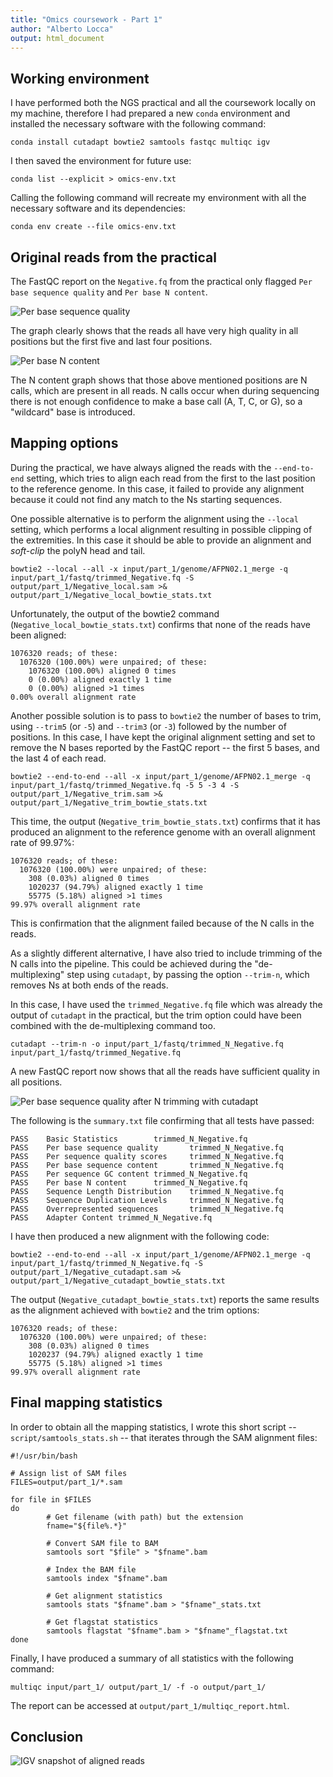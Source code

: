 ```yaml
---
title: "Omics coursework - Part 1"
author: "Alberto Locca"
output: html_document
---
```


## Working environment
I have performed both the NGS practical and all the coursework locally on my machine, therefore I had prepared a new `conda` environment and installed the necessary software with the following command:
```
conda install cutadapt bowtie2 samtools fastqc multiqc igv
```

I then saved the environment for future use:
```
conda list --explicit > omics-env.txt
```

Calling the following command will recreate my environment with all the necessary software and its dependencies:
```
conda env create --file omics-env.txt
```
   

## Original reads from the practical
The FastQC report on the `Negative.fq` from the practical only flagged `Per base sequence quality` and `Per base N content`.

![Per base sequence quality](../input/part_1/fastq/trimmed_Negative_fastqc/Images/per_base_quality.png)

The graph clearly shows that the reads all have very high quality in all positions but the first five and last four positions.

![Per base N content](../input/part_1/fastq/trimmed_Negative_fastqc/Images/per_base_n_content.png)

The N content graph shows that those above mentioned positions are N calls, which are present in all reads. N calls occur when during sequencing there is not enough confidence to make a base call (A, T, C, or G), so a "wildcard" base is introduced.

## Mapping options
During the practical, we have always aligned the reads with the `--end-to-end` setting, which tries to align each read from the first to the last position to the reference genome. In this case, it failed to provide any alignment because it could not find any match to the Ns starting sequences.

One possible alternative is to perform the alignment using the `--local` setting, which performs a local alignment resulting in possible clipping of the extremities. In this case it should be able to provide an alignment and *soft-clip* the polyN head and tail.

```
bowtie2 --local --all -x input/part_1/genome/AFPN02.1_merge -q input/part_1/fastq/trimmed_Negative.fq -S output/part_1/Negative_local.sam >& output/part_1/Negative_local_bowtie_stats.txt
```

Unfortunately, the output of the bowtie2 command (`Negative_local_bowtie_stats.txt`) confirms that none of the reads have been aligned:
```
1076320 reads; of these:
  1076320 (100.00%) were unpaired; of these:
    1076320 (100.00%) aligned 0 times
    0 (0.00%) aligned exactly 1 time
    0 (0.00%) aligned >1 times
0.00% overall alignment rate
```

Another possible solution is to pass to `bowtie2` the number of bases to trim, using `--trim5` (or `-5`) and `--trim3` (or `-3`) followed by the number of positions. In this case, I have kept the original alignment setting and set to remove the N bases reported by the FastQC report -- the first 5 bases, and the last 4 of each read. 

```
bowtie2 --end-to-end --all -x input/part_1/genome/AFPN02.1_merge -q input/part_1/fastq/trimmed_Negative.fq -5 5 -3 4 -S output/part_1/Negative_trim.sam >& output/part_1/Negative_trim_bowtie_stats.txt
```

This time, the output (`Negative_trim_bowtie_stats.txt`) confirms that it has produced an alignment to the reference genome with an overall alignment rate of 99.97%:
```
1076320 reads; of these:
  1076320 (100.00%) were unpaired; of these:
    308 (0.03%) aligned 0 times
    1020237 (94.79%) aligned exactly 1 time
    55775 (5.18%) aligned >1 times
99.97% overall alignment rate
```

This is confirmation that the alignment failed because of the N calls in the reads.

As a slightly different alternative, I have also tried to include trimming of the N calls into the pipeline. This could be achieved during the "de-multiplexing" step using `cutadapt`, by passing the option `--trim-n`, which removes Ns at both ends of the reads.

In this case, I have used the `trimmed_Negative.fq` file which was already the output of `cutadapt` in the practical, but the trim option could have been combined with the de-multiplexing command too.
```
cutadapt --trim-n -o input/part_1/fastq/trimmed_N_Negative.fq input/part_1/fastq/trimmed_Negative.fq
```

A new FastQC report now shows that all the reads have sufficient quality in all positions. 

![Per base sequence quality after N trimming with `cutadapt`](../input/part_1/fastq/trimmed_N_Negative_fastqc/Images/per_base_quality.png)

The following is the `summary.txt` file confirming that all tests have passed:
```
PASS    Basic Statistics        trimmed_N_Negative.fq
PASS    Per base sequence quality       trimmed_N_Negative.fq
PASS    Per sequence quality scores     trimmed_N_Negative.fq
PASS    Per base sequence content       trimmed_N_Negative.fq
PASS    Per sequence GC content trimmed_N_Negative.fq
PASS    Per base N content      trimmed_N_Negative.fq
PASS    Sequence Length Distribution    trimmed_N_Negative.fq
PASS    Sequence Duplication Levels     trimmed_N_Negative.fq
PASS    Overrepresented sequences       trimmed_N_Negative.fq
PASS    Adapter Content trimmed_N_Negative.fq
```

I have then produced a new alignment with the following code:
```
bowtie2 --end-to-end --all -x input/part_1/genome/AFPN02.1_merge -q input/part_1/fastq/trimmed_N_Negative.fq -S output/part_1/Negative_cutadapt.sam >& output/part_1/Negative_cutadapt_bowtie_stats.txt
```

The output (`Negative_cutadapt_bowtie_stats.txt`) reports the same results as the alignment achieved with `bowtie2` and the trim options:
```
1076320 reads; of these:
  1076320 (100.00%) were unpaired; of these:
    308 (0.03%) aligned 0 times
    1020237 (94.79%) aligned exactly 1 time
    55775 (5.18%) aligned >1 times
99.97% overall alignment rate
```

## Final mapping statistics
In order to obtain all the mapping statistics, I wrote this short script -- `script/samtools_stats.sh` -- that iterates through the SAM alignment files:
```
#!/usr/bin/bash

# Assign list of SAM files
FILES=output/part_1/*.sam

for file in $FILES
do
        # Get filename (with path) but the extension
        fname="${file%.*}"

        # Convert SAM file to BAM
        samtools sort "$file" > "$fname".bam

        # Index the BAM file
        samtools index "$fname".bam

        # Get alignment statistics
        samtools stats "$fname".bam > "$fname"_stats.txt

        # Get flagstat statistics
        samtools flagstat "$fname".bam > "$fname"_flagstat.txt
done
```

Finally, I have produced a summary of all statistics with the following command:
```
multiqc input/part_1/ output/part_1/ -f -o output/part_1/
```

The report can be accessed at `output/part_1/multiqc_report.html`.

## Conclusion
![IGV snapshot of aligned reads](../output/part_1/igv_snapshot.png)